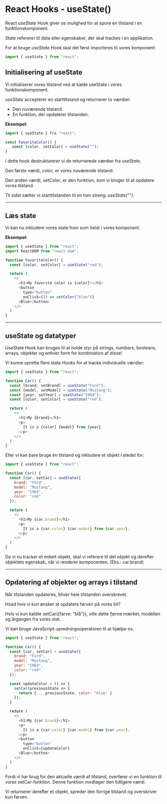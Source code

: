 # React Hooks - useState()

React *useState* Hook giver os mulighed for at spore en tilstand i en funktionskomponent.

*State* refererer til data eller egenskaber, der skal trackes i en applikation.

For at bruge *useState* Hook skal det først importeres til vores komponent:

```js
import { useState } from "react";
```

## Initialisering af useState
Vi initialiserer vores tilstand ved at kalde useState i vores funktionskomponent.

*useState* accepterer en starttilstand og returnerer to værdier:

* Den nuværende tilstand.
* En funktion, der opdaterer tilstanden.

**Eksempel:**
```js
import { useState } fra "react";

const FavoriteColor() {
   const [color, setColor] = useState("");
}
```
I dette hook destrukturerer vi de returnerede værdier fra *useState*.

Den første værdi, *color*, er vores nuværende tilstand.

Den anden værdi, *setColor*, er den funktion, som vi bruger til at opdatere vores tilstand.

Til sidst sætter vi starttilstanden til en tom streng: *useState("")*.
___
## Læs state
Vi kan nu inkludere vores state hvor som helst i vores komponent.

**Eksempel:**
```js
import { useState } from "react";
import ReactDOM from "react-dom";

function FavoriteColor() {
  const [color, setColor] = useState("red");

  return (
    <>
      <h1>My favorite color is {color}!</h1>
      <button
        type="button"
        onClick={() => setColor("blue")}
      >Blue</button>
    </>
  )
}
```
___
## useState og datatyper
UseState Hook kan bruges til at holde styr på strings, numbers, booleans, arrays, objekter og enhver form for kombination af disse!

Vi kunne oprette flere state Hooks for at tracke individuelle værdier:
```js
import { useState } from "react";

function Car() {
  const [brand, setBrand] = useState("Ford");
  const [model, setModel] = useState("Mustang");
  const [year, setYear] = useState("1964");
  const [color, setColor] = useState("red");

  return (
    <>
      <h1>My {brand}</h1>
      <p>
        It is a {color} {model} from {year}.
      </p>
    </>
  )
}
```
Eller vi kan bare bruge én tilstand og inkludere et objekt i stedet for:
```js
import { useState } from "react";

function Car() {
  const [car, setCar] = useState({
    brand: "Ford",
    model: "Mustang",
    year: "1964",
    color: "red"
  });

  return (
    <>
      <h1>My {car.brand}</h1>
      <p>
        It is a {car.color} {car.model} from {car.year}.
      </p>
    </>
  )
}
```
Da vi nu tracker et enkelt objekt, skal vi referere til det objekt og derefter objektets egenskab, når vi renderer komponenten. (Eks.: car.brand)
___
## Opdatering af objekter og arrays i tilstand
Når tilstanden opdateres, bliver hele tilstanden overskrevet.

Hvad hvis vi kun ønsker at opdatere farven på vores bil?

Hvis vi kun kaldte setCar({farve: "blå"}), ville dette fjerne mærket, modellen og årgangen fra vores stat.

Vi kan bruge JavaScript-spredningsoperatoren til at hjælpe os.
```js
import { useState } from "react";

function Car() {
  const [car, setCar] = useState({
    brand: "Ford",
    model: "Mustang",
    year: "1964",
    color: "red"
  });

  const updateColor = () => {
    setCar(previousState => {
      return { ...previousState, color: "blue" }
    });
  }

  return (
    <>
      <h1>My {car.brand}</h1>
      <p>
        It is a {car.color} {car.model} from {car.year}.
      </p>
      <button
        type="button"
        onClick={updateColor}
      >Blue</button>
    </>
  )
}
```
Fordi vi har brug for den aktuelle værdi af tilstand, overfører vi en funktion til vores setCar-funktion. Denne funktion modtager den tidligere værdi.

Vi returnerer derefter et objekt, spreder den forrige tilstand og overskriver kun farven.